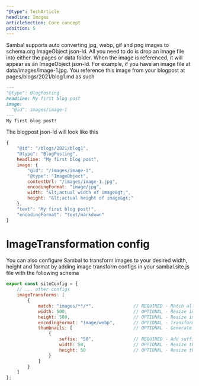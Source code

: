 ```yaml
---
"@type": TechArticle
headline: Images
articleSection: Core concept
position: 5
---
```


Sambal supports auto converting jpg, webp, gif and png images to schema.org ImageObject json-ld.  All you need to do is drop an image file into either the pages or data folder.  When the image is referenced, it will appear as an ImageObject json-ld.  For example, if you have an image file at data/images/image-1.jpg.  You reference this image from your blogpost at pages/blogs/2021/blog1.md as such

```markdown
---
"@type": BlogPosting
headline: My first blog post
image:
  "@id": images/image-1
---
My first blog post!
```

The blogpost json-ld will look like this

```js
{
    "@id": "/blogs/2021/blog1",
    "@type": "BlogPosting",
    headline: "My first blog post",
    image: {
        "@id": "/images/image-1",
        "@type": "ImageObject",
        contentUrl: "/images/image-1.jpg",
        encodingFormat: "image/jpg",
        width: "&lt;actual width of image&gt;",
        height: "&lt;actual height of image&gt;"
    },
    "text": "My first blog post!",
    "encodingFormat": "text/markdown"
}
```

# ImageTransformation config

You can also configure Sambal to transform images to your desired width, height and format by adding image transform configs in your sambal.site.js file with the following schema

```js
export const siteConfig = {
    // ... other configs
    imageTransforms: [
        {
            match: "images/**/*",               // REQUIRED - Match all files under pages/images/ and data/images
            width: 500,                         // OPTIONAL - Resize image width to 500px, preserve aspect ratio
            height: 500,                        // OPTIONAL - Resize image height to 500px, preserve aspect ratio
            encodingFormat: "image/webp",       // OPTIONAL - Transform image to webp
            thumbnails: [                       // OPTIONAL - Generate thumbnails
                {
                    suffix: "50",               // REQUIRED - Add suffix to image name. i.e. image-1-50
                    width: 50,                  // OPTIONAL - Resize thumbnail width to 50px, preserve aspect ratio
                    height: 50                  // OPTIONAL - Resize thumbnail width to 50px, preserve aspect ratio
                }
            ]
        }
    ]
};
```